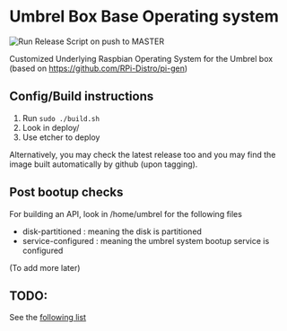 # Umbrel Box Base Operating system

![Run Release Script on push to MASTER](https://github.com/getumbrel/os-base/workflows/Run%20Release%20Script%20on%20push%20to%20MASTER/badge.svg)


Customized Underlying Raspbian Operating System for the Umbrel box (based on https://github.com/RPi-Distro/pi-gen)

## Config/Build instructions

1. Run ```sudo ./build.sh```
2. Look in deploy/
3. Use etcher to deploy

Alternatively, you may check the latest release too and you may find the image built automatically by github (upon tagging).

## Post bootup checks

For building an API, look in /home/umbrel for the following files

* disk-partitioned : meaning the disk is partitioned
* service-configured : meaning the umbrel system bootup service is configured

(To add more later)

## TODO:

See the [following list](https://github.com/getumbrel/os-base/labels/TODO)


